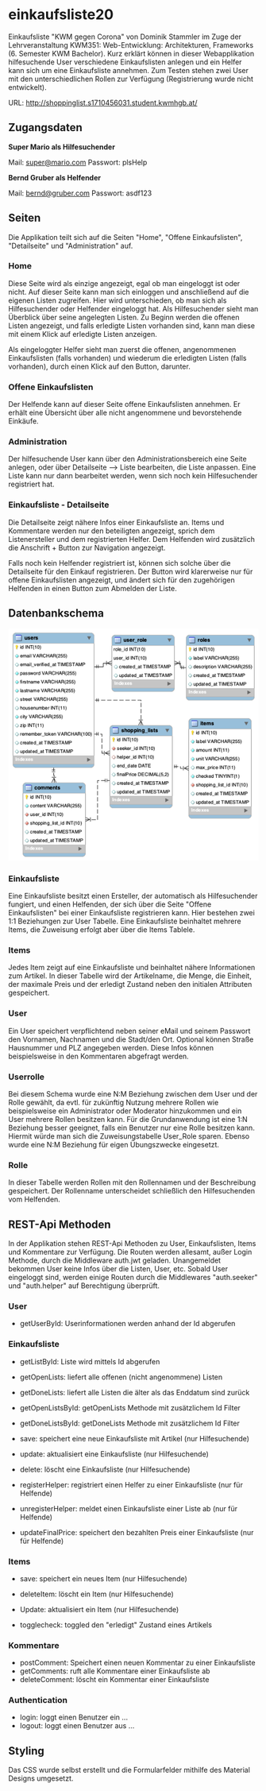 # einkaufsliste20
Einkaufsliste "KWM gegen Corona" von Dominik Stammler im Zuge der Lehrveranstaltung KWM351: Web-Entwicklung: Architekturen, Frameworks (6. Semester KWM Bachelor). Kurz erklärt können in dieser Webapplikation hilfesuchende User verschiedene Einkaufslisten anlegen und ein Helfer kann sich um eine Einkaufsliste annehmen. Zum Testen stehen zwei User mit den unterschiedlichen Rollen zur Verfügung (Registrierung wurde nicht entwickelt). 

URL: http://shoppinglist.s1710456031.student.kwmhgb.at/

## Zugangsdaten
__Super Mario als Hilfesuchender__

Mail: super@mario.com 
Passwort: plsHelp

__Bernd Gruber als Helfender__

Mail: bernd@gruber.com
Passwort: asdf123


## Seiten 
Die Applikation teilt sich auf die Seiten "Home", "Offene Einkaufslisten", "Detailseite" und "Administration" auf. 

### Home
Diese Seite wird als einzige angezeigt, egal ob man eingeloggt ist oder nicht. Auf dieser Seite kann man sich einloggen und anschließend auf die eigenen Listen zugreifen. Hier wird unterschieden, ob man sich als Hilfesuchender oder Helfender eingeloggt hat. Als Hilfesuchender sieht man Überblick über seine angelegten Listen. Zu Beginn werden die offenen Listen angezeigt, und falls erledigte Listen vorhanden sind, kann man diese mit einem Klick auf erledigte Listen anzeigen.

Als eingeloggter Helfer sieht man zuerst die offenen, angenommenen Einkaufslisten (falls vorhanden) und wiederum die erledigten Listen (falls vorhanden), durch einen Klick auf den Button, darunter.  

### Offene Einkaufslisten
Der Helfende kann auf dieser Seite offene Einkaufslisten annehmen. Er erhält eine Übersicht über alle nicht angenommene und bevorstehende Einkäufe.  

### Administration
Der hilfesuchende User kann über den Administrationsbereich eine Seite anlegen, oder über Detailseite --> Liste bearbeiten, die Liste anpassen. Eine Liste kann nur dann bearbeitet werden, wenn sich noch kein Hilfesuchender registriert hat. 

### Einkaufsliste - Detailseite
Die Detailseite zeigt nähere Infos einer Einkaufsliste an. Items und Kommentare werden nur den beteiligten angezeigt, sprich dem Listenersteller und dem registrierten Helfer. Dem Helfenden wird zusätzlich die Anschrift + Button zur Navigation angezeigt.

Falls noch kein Helfender registriert ist, können sich solche über die Detailseite für den Einkauf registrieren. Der Button wird klarerweise nur für offene Einkaufslisten angezeigt, und ändert sich für den zugehörigen Helfenden in einen Button zum Abmelden der Liste. 


## Datenbankschema
![alt text](https://github.com/dstammler/einkaufsliste20/blob/master/model_er.png "ER Diagram")

### Einkaufsliste
Eine Einkaufsliste besitzt einen Ersteller, der automatisch als Hilfesuchender fungiert, und einen Helfenden, der sich über die Seite "Offene Einkaufslisten" bei einer Einkaufsliste registrieren kann. Hier bestehen zwei 1:1 Beziehungen zur User Tabelle.
Eine Einkaufsliste beinhaltet mehrere Items, die Zuweisung erfolgt aber über die Items Tablele. 

### Items
Jedes Item zeigt auf eine Einkaufsliste und beinhaltet nähere Informationen zum Artikel. In dieser Tabelle wird der Artikelname, die Menge, die Einheit, der maximale Preis und der erledigt Zustand neben den initialen Attributen gespeichert. 

### User
Ein User speichert verpflichtend neben seiner eMail und seinem Passwort den Vornamen, Nachnamen und die Stadt/den Ort. Optional können Straße Hausnummer und PLZ angegeben werden. Diese Infos können beispielsweise in den Kommentaren abgefragt werden. 


### Userrolle
Bei diesem Schema wurde eine N:M Beziehung zwischen dem User und der Rolle gewählt, da evtl. für zukünftig Nutzung mehrere Rollen wie beispielsweise ein Administrator oder Moderator hinzukommen und ein User mehrere Rollen besitzen kann. Für die Grundanwendung ist eine 1:N Beziehung besser geeignet, falls ein Benutzer nur eine Rolle besitzen kann. Hiermit würde man sich die Zuweisungstabelle User_Role sparen. Ebenso wurde eine N:M Beziehung für eigen Übungszwecke eingesetzt. 


### Rolle
In dieser Tabelle werden Rollen mit den Rollennamen und der Beschreibung gespeichert. Der Rollenname unterscheidet schließlich den Hilfesuchenden vom Helfenden. 

## REST-Api Methoden
In der Applikation stehen REST-Api Methoden zu User, Einkaufslisten, Items und Kommentare zur Verfügung. Die Routen werden allesamt, außer Login Methode, durch die Middleware auth.jwt geladen. Unangemeldet bekommen User keine Infos über die Listen, User, etc. Sobald User eingeloggt sind, werden einige Routen durch die Middlewares "auth.seeker" und "auth.helper" auf Berechtigung überprüft. 

### User
* getUserById: Userinformationen werden anhand der Id abgerufen

### Einkaufsliste
* getListById: Liste wird mittels Id abgerufen
* getOpenLists: liefert alle offenen (nicht angenommene) Listen
* getDoneLists: liefert alle Listen die älter als das Enddatum sind zurück
* getOpenListsById: getOpenLists Methode mit zusätzlichem Id Filter
* getDoneListsById: getDoneLists Methode mit zusätzlichem Id Filter

* save: speichert eine neue Einkaufsliste mit Artikel (nur Hilfesuchende)
* update: aktualisiert eine Einkaufsliste (nur Hilfesuchende)
* delete: löscht eine Einkaufsliste (nur Hilfesuchende)

* registerHelper: registriert einen Helfer zu einer Einkaufsliste (nur für Helfende)
* unregisterHelper: meldet einen Einkaufsliste einer Liste ab (nur für Helfende)
* updateFinalPrice: speichert den bezahlten Preis einer Einkaufsliste (nur für Helfende)

### Items
* save: speichert ein neues Item (nur Hilfesuchende)
* deleteItem: löscht ein Item (nur Hilfesuchende)
* Update: aktualisiert ein Item (nur Hilfesuchende)

* togglecheck: toggled den "erledigt" Zustand eines Artikels

### Kommentare
* postComment: Speichert einen neuen Kommentar zu einer Einkaufsliste
* getComments: ruft alle Kommentare einer Einkaufsliste ab
* deleteComment: löscht ein Kommentar einer Einkaufsliste 

### Authentication
* login: loggt einen Benutzer ein ...
* logout: loggt einen Benutzer aus ...

## Styling
Das CSS wurde selbst erstellt und die Formularfelder mithilfe des Material Designs umgesetzt. 
